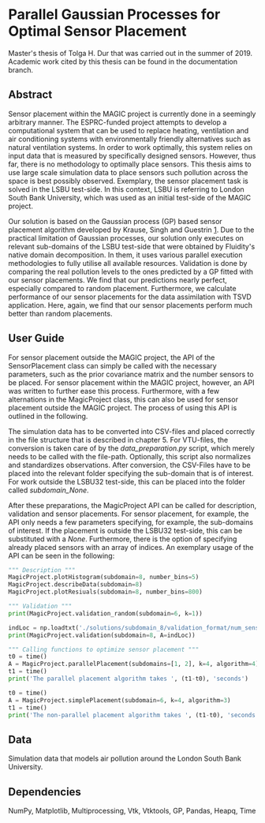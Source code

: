 # Parallel Gaussian Processes for Optimal Sensor Placement
Master's thesis of Tolga H. Dur that was carried out in the summer of 2019. Academic work cited by this thesis can be found in the documentation branch. 

## Abstract
Sensor placement within the MAGIC project is currently done in a seemingly arbitrary manner. The ESPRC-funded project attempts to develop a computational system that can be used to replace heating, ventilation and air conditioning systems with environmentally friendly alternatives such as natural ventilation systems. In order to work optimally, this system relies on input data that is measured by specifically designed sensors. However, thus far, there is no methodology to optimally place sensors. This thesis aims to use large scale simulation data to place sensors such pollution across the space is best possibly observed. Exemplary, the sensor placement task is solved in the LSBU test-side. In this context, LSBU is referring to London South Bank University, which was used as an initial test-side of the MAGIC project. 

Our solution is based on the Gaussian process (GP) based sensor placement algorithm developed by Krause, Singh and Guestrin [1](http://www.cs.cmu.edu/~guestrin/Publications/JMLR08SensorPlace/jmlr08-sensor-place.pdf). Due to the practical limitation of Gaussian processes, our solution only executes on relevant sub-domains of the LSBU test-side that were obtained by Fluidity's native domain decomposition. In them, it uses various parallel execution methodologies to fully utilise all available resources. Validation is done by comparing the real pollution levels to the ones predicted by a GP fitted with our sensor placements. We find that our predictions nearly perfect, especially compared to random placement. Furthermore, we calculate performance of our sensor placements for the data assimilation with TSVD application. Here, again, we find that our sensor placements perform much better than random placements.

## User Guide
For sensor placement outside the MAGIC project, the API of the SensorPlacement class can simply be called with the necessary parameters, such as the prior covariance matrix and the number sensors to be placed. For sensor placement within the MAGIC project, however, an API was written to further ease this process. Furthermore, with a few alternations in the MagicProject class, this can also be used for sensor placement outside the MAGIC project. The process of using this API is outlined in the following.  

The simulation data has to be converted into CSV-files and placed correctly in the file structure that is described in chapter 5. For VTU-files, the conversion is taken care of by the *data_preparation.py* script, which merely needs to be called with the file-path. Optionally, this script also normalizes and standardizes observations. After conversion, the CSV-Files have to be placed into the relevant folder specifying the sub-domain that is of interest. For work outside the LSBU32 test-side, this can be placed into the folder called *subdomain_None*. 

After these preparations, the MagicProject API can be called for description, validation and sensor placements. For sensor placement, for example, the API only needs a few parameters specifying, for example, the sub-domains of interest. If the placement is outside the LSBU32 test-side, this can be substituted with a *None*. Furthermore, there is the option of specifying already placed sensors with an array of indices. An exemplary usage of the API can be seen in the following: 

``` python
""" Description """
MagicProject.plotHistogram(subdomain=8, number_bins=5)
MagicProject.describeData(subdomain=8)
MagicProject.plotResiuals(subdomain=8, number_bins=800)

""" Validation """
print(MagicProject.validation_random(subdomain=6, k=1))

indLoc = np.loadtxt('./solutions/subdomain_8/validation_format/num_sens/7sens.txt', dtype=int)
print(MagicProject.validation(subdomain=8, A=indLoc))

""" Calling functions to optimize sensor placement """
t0 = time()
A = MagicProject.parallelPlacement(subdomains=[1, 2], k=4, algorithm=4)
t1 = time()
print('The parallel placement algorithm takes ', (t1-t0), 'seconds')

t0 = time()
A = MagicProject.simplePlacement(subdomain=6, k=4, algorithm=3)
t1 = time()
print('The non-parallel placement algorithm takes ', (t1-t0), 'seconds')
```

## Data
Simulation data that models air pollution around the London South Bank University. 

## Dependencies
NumPy, Matplotlib, Multiprocessing, Vtk, Vtktools, GP, Pandas, Heapq, Time
